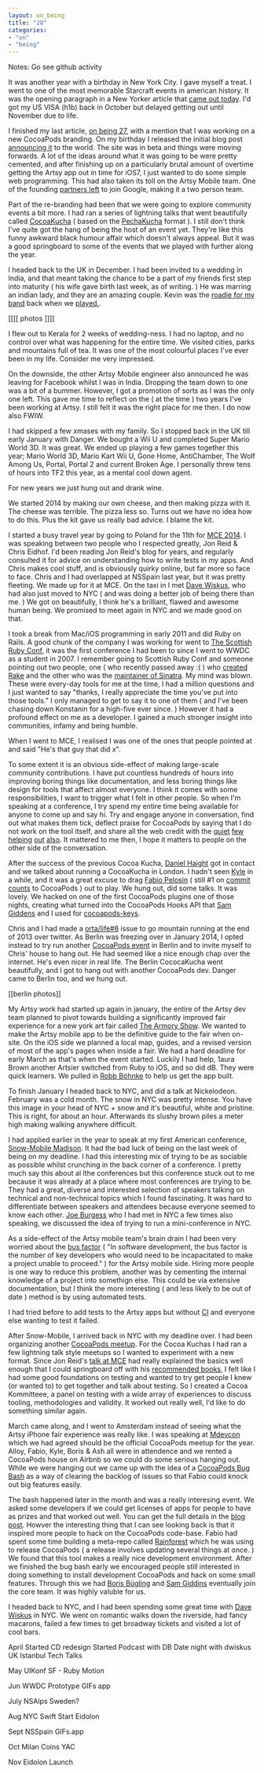 ```yaml
---
layout: on_being
title: "28"
categories:
- "on"
- "being"
---
```


Notes: Go see github activity

It was another year with a birthday in New York City. I gave myself a treat. I went to one of the most memorable Starcraft events in american history. It was the opening paragraph in a New Yorker article that [came out today](http://www.newyorker.com/magazine/2014/11/24/good-game). I'd got my US VISA (h1b) back in October but delayed getting out until November due to life.

I finished my last article, [on being 27](/on/being/27/), with a mention that I was working on a new CocoaPods branding. On my birthday I released the initial blog post [announcing it](http://blog.cocoapods.org/Beta/) to the world. The site was in beta and things were moving forwards. A lot of the ideas around what it was going to be were pretty cemented, and after finishing up on a particularly brutal amount of overtime getting the Artsy app out in time for iOS7, I just wanted to do some simple web programming. This had also taken its toll on the Artsy Mobile team. One of the founding [partners left](http://www.speednoisemovement.com) to join Google, making it a two person team.

Part of the re-branding had been that we were going to explore community events a bit more. I had ran a series of lightning talks that went beautifully called [CocoaKucha](http://blog.cocoapods.org/Cocoa-Kucha) ( based on the [PechaKucha](http://www.pechakucha.org) format ). I still don't think I've quite got the hang of being the host of an event yet. They're like this funny awkward black humour affair which doesn't always appeal. But it was a good springboard to some of the events that we played with further along the year.

I headed back to the UK in December. I had been invited to a wedding in India, and that meant taking the chance to be a part of my friends first step into maturity ( his wife gave birth last week, as of writing. ) He was marring an indian lady, and they are an amazing couple. Kevin was the [roadie for my band](http://kieronononon.herokuapp.com) back when we [played.](https://www.youtube.com/watch?v=64tePVem9ms).

[[[[ photos ]]]]

I flew out to Kerala for 2 weeks of wedding-ness. I had no laptop, and no control over what was happening for the entire time. We visited cities, parks and mountains full of tea. It was one of the most colourful places I've ever been in my life. Consider me very impressed.

On the downside, the other Artsy Mobile engineer also announced he was leaving for Facebook whilst I was in India. Dropping the team down to one was a bit of a bummer. However, I got a promotion of sorts as I was the only one left. This gave me time to reflect on the ( at the time ) two years I've been working at Artsy. I still felt it was the right place for me then. I do now also FWIW.

I had skipped a few xmases with my family. So I stopped back in the UK till early January with Danger. We bought a Wii U and completed Super Mario World 3D. It was great. We ended up playing a few games together this year; Mario World 3D, Mario Kart Wii U, Gone Home, AntiChamber, The Wolf Among Us, Portal, Portal 2 and current Broken Age. I personally threw tens of hours into TF2 this year, as a mental cool down agent.

For new years we just hung out and drank wine.

We started 2014 by making our own cheese, and then making pizza with it. The cheese was terrible. The pizza less so. Turns out we have no idea how to do this. Plus the kit gave us really bad advice. I blame the kit. 

I started a busy travel year by going to Poland for the 11th for [MCE 2014](http://2014.mceconf.com). I was speaking between two people who I respected greatly, Jon Reid & Chris Eidhof. I'd been reading Jon Reid's blog for years, and regularly consulted it for advice on understanding how to write tests in my apps. And Chris makes cool stuff, and is obviously quirky online, but far more so face to face. Chris and I had overlapped at NSSpain last year, but it was pretty fleeting. We made up for it at MCE. On the taxi in I met [Dave Wiskus](http://betterelevation.com), who had also just moved to NYC ( and was doing a better job of being there than me. ) We got on beautifully, I think he's a brilliant, flawed and awesome human being. We promised to meet again in NYC and we made good on that. 

I took a break from Mac/iOS programming in early 2011 and did Ruby on Rails. A good chunk of the company I was working for went to [The Scottish Ruby Conf](http://2014.scottishrubyconference.com), it was the first conference I had been to since I went to WWDC as a student in 2007. I remember going to Scottish Ruby Conf and someone pointing out two people; one ( who recently passed away :( ) who [created Rake](https://github.com/jimweirich/wyriki/commit/d28fac7f18aeacb00d8ad3460a0a5a901617c2d4) and the other who was the [maintainer of Sinatra](http://rkh.im). My mind was blown. These were every-day tools for me at the time, I had a million questions and I just wanted to say "thanks, I really appreciate the time you've put into those tools." I only managed to get to say it to one of them ( and I've been chasing down Konstanin for a high-five ever since. ) However it had a profound effect on me as a developer. I gained a much stronger insight into communities, infamy and being humble.

When I went to MCE, I realised I was one of the ones that people pointed at and said "He's that guy that did _x_". 

To some extent it is an obvious side-effect of making large-scale community contributions. I have put countless hundreds of hours into improving boring things like documentation, and less boring things like design for tools that affect almost everyone. I think it comes with some responsibilities, I want to trigger what I felt in other people. So when I'm speaking at a conference, I try spend my entire time being available for anyone to come up and say hi. Try and engage anyone in conversation, find out what makes them tick, deflect praise for CocoaPods by saying that I do not work on the tool itself, and share all the web credit with the [quiet](http://florianhanke.com) [few](http://kylefuller.co.uk) [helping](http://michele.io) [out](http://segiddins.me) [also](http://www.smileykeith.com). It mattered to me then, I hope it matters to people on the other side of the conversation.

After the success of the previous Cocoa Kucha, [Daniel Haight](http://twitter.com/daniel1of1) got in contact and we talked about running a CocoaKucha in London. I hadn't seen [Kyle](http://kylefuller.co.uk) in a while, and it was a great excuse to drag [Fabio Pelosin](https://github.com/fabiopelosin) ( still #1 on [commit counts](http://cocoapods.org/about) to CocoaPods ) out to play. We hung out, did some talks. It was lovely. We hacked on one of the first CocoaPods plugins one of those nights, creating what turned into the CocoaPods Hooks API that [Sam Giddens](http://segiddins.me) and I used for [cocoapods-keys](https://github.com/orta/cocoapods-keys/).

Chris and I had made a [orta/life#6](https://github.com/orta/life/issues/6) issue to go mountain running at the end of 2013 over twitter. As Berlin was freezing over in January 2014, I opted instead to try run another [CocoaPods event](http://blog.cocoapods.org/Cocoa-Kucha-3-Berlin/) in Berlin and to invite myself to Chris' house to hang out. He had seemed like a nice enough chap over the internet. He's even nicer in real life. The Berlin CococaKucha went beautifully, and I got to hang out with another CocoaPods dev. Danger came to Berlin too, and we hung out. 

[[berlin photos]]

My Artsy work had started up again in january, the entire of the Artsy dev team planned to pivot towards building a significantly improved fair experience for a new york art fair called [The Armory Show](https://artsy.net/the-armory-show). We wanted to make the Artsy mobile app to be the definitive guide to the fair when on-site. On the iOS side we planned a local map, guides, and a revised version of most of the app's pages when inside a fair. We had a hard deadline for early March as that's when the event started. Luckily I had help, 1aura Brown another Artsier switched from Ruby to iOS, and so did dB. They were quick learners. We pulled in [Robb Böhnke](http://robb.is/working-on/artsy-iphone-app/) to help us get the app built. 

To finish January I headed back to NYC, and did a talk at Nickelodeon. February was a cold month. The snow in NYC was pretty intense. You have this image in your head of NYC + snow and it's beautiful, white and pristine. This is right, for about an hour. Afterwards its slushy brown piles a meter high making walking anywhere difficult.

I had applied earlier in the year to speak at my first American conference, [Snow-Mobile Madison](http://www.snow-mobile.org). It had the bad luck of being on the last week of being on my deadline. I had this interesting mix of trying to be as sociable as possible whilst crunching in the back corner of a conference. I pretty much say this about al lthe conferences but this conference stuck out to me because it was already at a place where most conferences are trying to be. They had a great, diverse and interested selection of speakers talking on technical and non-technical topics which I found fascinating. It was hard to differentiate between speakers and attendees because everyone seemed to know each other. [Joe Burgess](https://www.youtube.com/watch?v=QpH-pz8fZE4) who I had met in NYC a few times also speaking, we discussed the idea of trying to run a mini-conference in NYC.

As a side-effect of the Artsy mobile team's brain drain I had been very worried about the [bus factor](http://en.wikipedia.org/wiki/Bus_factor) ( "In software development, the bus factor is the number of key developers who would need to be incapacitated to make a project unable to proceed." ) for the Artsy mobile side. Hiring more people is one way to reduce this problem, another was by cementing the internal knowledge of a project into somethign else. This could be via extensive documentation, but I think the more interesting ( and less likely to be out of date ) method is by using automated tests. 

I had tried before to add tests to the Artsy apps but without [CI](http://www.thoughtworks.com/continuous-integration) and everyone else wanting to test it failed. 

After Snow-Mobile, I arrived back in NYC with my deadline over. I had been organizing another [CocoaPods meetup](http://blog.cocoapods.org/The-Kommittee-NYC/). For the Cocoa Kuchas I had ran a few lightning talk style meetups so I wanted to experiment with a new format. Since Jon Reid's [talk at MCE](https://www.youtube.com/watch?v=Jzlz3Bx-NzM) had really explained the basics well enough that I could springboard off with his [recommended books](https://speakerdeck.com/jonreid/unit-testing-control-your-dependencies), I felt like I had some good foundations on testing and wanted to try get people I knew (or wanted to) to get together and talk about testing. So I created a Cocoa Kommitteee, a panel on testing with a wide array of experiences to discuss tooling, methodologies and validity. It worked out really well, I'd like to do something similar again.

March came along, and I went to Amsterdam instead of seeing what the Artsy iPhone fair experience was really like. I was speaking at [Mdevcon](http://vimeo.com/105491405) which we had agreed should be the official CocoaPods meetup for the year. Alloy, Fabio, Kyle, Boris & Ash all were in attendence and we rented a CocoaPods house on Airbnb so we could do some serious hanging out. While we were hanging out we came up with the idea of a [CocoaPods Bug Bash](http://blog.cocoapods.org/CocoaPods-Bug-Bash/) as a way of clearing the backlog of issues so that Fabio could knock out big features easily.

The bash happened later in the month and was a really interesing event. We asked some developers if we could get licenses of apps for people to have as prizes and that worked out well. You can get the full details in the [blog post](http://blog.cocoapods.org/CocoaPods-Bug-Bash). Howver the interesting thing that I can see looking back is that it inspired more people to hack on the CocoaPods code-base. Fabio had spent some time building a meta-repo called [Rainforest](https://github.com/CocoaPods/Rainforest) which he was using to release CocoaPods ( a release involves updating several things at once. ) We found that this tool makes a really nice development environment. After we finished the bug bash early we encouraged people still interested in doing something to install development CocoaPods and hack on some small features. Through this we had [Boris Bügling](http://buegling.com) and [Sam Giddins](http://segiddins.me) eventually join the core team. It was highly valuble for us.

I headed back to NYC, and I had been spending some great time with [Dave Wiskus](http://betterelevation.com) in NYC. We went on romantic walks down the riverside, had fancy macarons, failed a few times to get broadway tickets and visited a lot of cool bars.


April
  Started CD redesign
  Started Podcast with DB
  Date night with dwiskus
  UK
  Istanbul Tech Talks

May
  UIKonf
  SF - Ruby Motion

Jun
  WWDC
  Prototype GIFs app

July
  NSAlps
  Sweden?

Aug
  NYC
  Swift Start
  Eidolon

Sept
  NSSpain
  GIFs.app

Oct
  Milan
  Coins
  YAC

Nov
  Eidolon Launch
